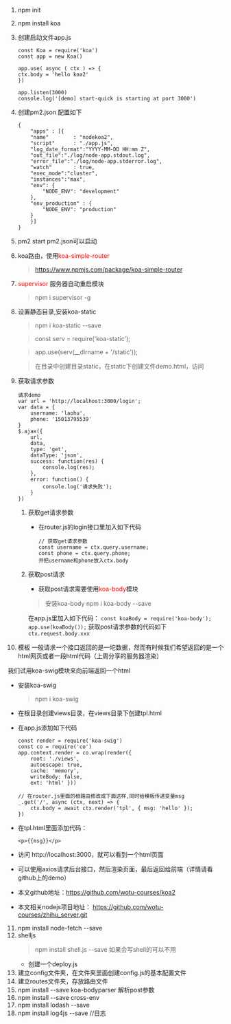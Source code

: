 1. npm init
2. npm install koa
3. 创建启动文件app.js
	```
	const Koa = require('koa')
	const app = new Koa()

	app.use( async ( ctx ) => {
	ctx.body = 'hello koa2'
	})

	app.listen(3000)
	console.log('[demo] start-quick is starting at port 3000')
	```
4. 创建pm2.json 配置如下
	```
	{
		"apps" : [{
		"name"        : "nodekoa2",
		"script"      : "./app.js",
		"log_date_format":"YYYY-MM-DD HH:mm Z",
		"out_file":"./log/node-app.stdout.log",
		"error_file":"./log/node-app.stderror.log",
		"watch"       : true,
		"exec_mode":"cluster",
		"instances":"max",
		"env": {
			"NODE_ENV": "development"
		},
		"env_production" : {
			"NODE_ENV": "production"
		}
		}]
	}
	```
5. pm2 start pm2.json可以启动

6. koa路由，使用<font color=#ff0000>koa-simple-router</font>
	> https://www.npmjs.com/package/koa-simple-router
7. <font color=#ff0000>supervisor</font> 服务器自动重启模块

	> npm i supervisor -g

8. 设置静态目录,安装koa-static

	> npm i koa-static --save

	> const serv = require('koa-static');

	> app.use(serv(__dirname + '/static'));

	> 在目录中创建目录static，在static下创建文件demo.html，访问

9. 获取请求参数
	```
	请求demo
	var url = 'http://localhost:3000/login';
	var data = {
		username: 'laohu',
		phone: '15013795539'
	}
	$.ajax({
		url,
		data,
		type: 'get',
		dataType: 'json',
		success: function(res) {
			console.log(res);
		},
		error: function() {
			console.log('请求失败');
		}
	})
	```
	1. 获取get请求参数
		- 在router.js的login接口里加入如下代码
			```
			// 获取get请求参数
			const username = ctx.query.username;
			const phone = ctx.query.phone;
			并把username和phone放入ctx.body
			```
	2. 获取post请求
		- 获取post请求需要使用<font color=#ff0000>koa-body</font>模块
		> 安装koa-body npm i koa-body --save

		在app.js里加入如下代码：
			```
			const koaBody = require('koa-body');
			app.use(koaBody());
			```
			获取post请求参数的代码如下
			```
			ctx.request.body.xxx
			```
10. 模板
一般请求一个接口返回的是一坨数据，然而有时候我们希望返回的是一个html网页或者一段html代码（上周分享的服务器渲染）

我们试用koa-swig模块来向前端返回一个html
- 安装koa-swig
	> npm i koa-swig
- 在根目录创建views目录，在views目录下创建tpl.html
- 在app.js添加如下代码
	```
	const render = require('koa-swig')
	const co = require('co')
	app.context.render = co.wrap(render({
		root: './views',
		autoescape: true,
		cache: 'memory',
		writeBody: false,
		ext: 'html' }))

	// 在router.js里面的根路由修改成下面这样,同时给模板传递变量msg
	_.get('/', async (ctx, next) => {
		ctx.body = await ctx.render('tpl', { msg: 'hello' });
	})
	```
- 在tpl.html里面添加代码：
	```
	<p>{{msg}}</p>
	```
- 访问 http://localhost:3000，就可以看到一个html页面

- 可以使用axios请求后台接口，然后渲染页面，最后返回给前端（详情请看github上的demo）
- 本文github地址：https://github.com/wotu-courses/koa2
- 本文相关nodejs项目地址： https://github.com/wotu-courses/zhihu_server.git

11. npm install node-fetch --save
12. shelljs
	> npm install shell.js --save  如果会写shell的可以不用
	- 创建一个deploy.js
13. 建立config文件夹，在文件夹里面创建config.js的基本配置文件
14. 建立routes文件夹，存放路由文件
15. npm install --save koa-bodyparser 解析post参数
16. npm install --save cross-env
17. npm install lodash --save
18. npm install log4js --save //日志
